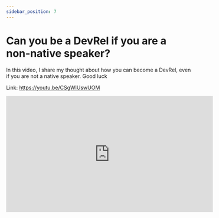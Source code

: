 ```yaml
---
sidebar_position: 7
---
```


# Can you be a DevRel if you are a non-native speaker?

In this video, I share my thought about how you can become a DevRel, even if you are not a native speaker. 
Good luck

Link: https://youtu.be/CSgWIUswUOM

<iframe width="560" height="315" src="https://www.youtube.com/embed/CSgWIUswUOM" title="YouTube video player" frameborder="0" allow="accelerometer; autoplay; clipboard-write; encrypted-media; gyroscope; picture-in-picture; web-share" allowfullscreen></iframe>